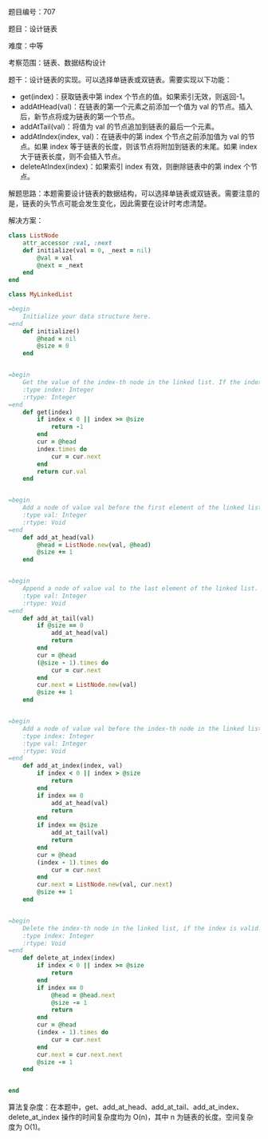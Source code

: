 题目编号：707

题目：设计链表

难度：中等

考察范围：链表、数据结构设计

题干：设计链表的实现。可以选择单链表或双链表。需要实现以下功能：

- get(index)：获取链表中第 index 个节点的值。如果索引无效，则返回-1。
- addAtHead(val)：在链表的第一个元素之前添加一个值为 val 的节点。插入后，新节点将成为链表的第一个节点。
- addAtTail(val)：将值为 val 的节点追加到链表的最后一个元素。
- addAtIndex(index, val)：在链表中的第 index 个节点之前添加值为 val 的节点。如果 index 等于链表的长度，则该节点将附加到链表的末尾。如果 index 大于链表长度，则不会插入节点。
- deleteAtIndex(index)：如果索引 index 有效，则删除链表中的第 index 个节点。

解题思路：本题需要设计链表的数据结构，可以选择单链表或双链表。需要注意的是，链表的头节点可能会发生变化，因此需要在设计时考虑清楚。

解决方案：

```ruby
class ListNode
    attr_accessor :val, :next
    def initialize(val = 0, _next = nil)
        @val = val
        @next = _next
    end
end

class MyLinkedList

=begin
    Initialize your data structure here.
=end
    def initialize()
        @head = nil
        @size = 0
    end


=begin
    Get the value of the index-th node in the linked list. If the index is invalid, return -1.
    :type index: Integer
    :rtype: Integer
=end
    def get(index)
        if index < 0 || index >= @size
            return -1
        end
        cur = @head
        index.times do
            cur = cur.next
        end
        return cur.val
    end


=begin
    Add a node of value val before the first element of the linked list. After the insertion, the new node will be the first node of the linked list.
    :type val: Integer
    :rtype: Void
=end
    def add_at_head(val)
        @head = ListNode.new(val, @head)
        @size += 1
    end


=begin
    Append a node of value val to the last element of the linked list.
    :type val: Integer
    :rtype: Void
=end
    def add_at_tail(val)
        if @size == 0
            add_at_head(val)
            return
        end
        cur = @head
        (@size - 1).times do
            cur = cur.next
        end
        cur.next = ListNode.new(val)
        @size += 1
    end


=begin
    Add a node of value val before the index-th node in the linked list. If index equals to the length of linked list, the node will be appended to the end of linked list. If index is greater than the length, the node will not be inserted.
    :type index: Integer
    :type val: Integer
    :rtype: Void
=end
    def add_at_index(index, val)
        if index < 0 || index > @size
            return
        end
        if index == 0
            add_at_head(val)
            return
        end
        if index == @size
            add_at_tail(val)
            return
        end
        cur = @head
        (index - 1).times do
            cur = cur.next
        end
        cur.next = ListNode.new(val, cur.next)
        @size += 1
    end


=begin
    Delete the index-th node in the linked list, if the index is valid.
    :type index: Integer
    :rtype: Void
=end
    def delete_at_index(index)
        if index < 0 || index >= @size
            return
        end
        if index == 0
            @head = @head.next
            @size -= 1
            return
        end
        cur = @head
        (index - 1).times do
            cur = cur.next
        end
        cur.next = cur.next.next
        @size -= 1
    end


end
```

算法复杂度：在本题中，get、add_at_head、add_at_tail、add_at_index、delete_at_index 操作的时间复杂度均为 O(n)，其中 n 为链表的长度。空间复杂度为 O(1)。